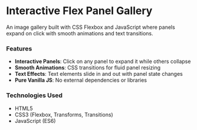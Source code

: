 # Interactive Flex Panel Gallery
An image gallery built with CSS Flexbox and JavaScript where panels expand on click with smooth animations and text transitions.

### Features
* **Interactive Panels**: Click on any panel to expand it while others collapse
* **Smooth Animations**: CSS transitions for fluid panel resizing
* **Text Effects**: Text elements slide in and out with panel state changes
*  **Pure Vanilla JS**: No external dependencies or libraries

### Technologies Used
* HTML5
* CSS3 (Flexbox, Transforms, Transitions)
* JavaScript (ES6)
